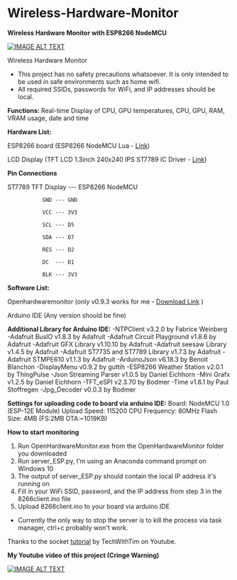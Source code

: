 # Wireless-Hardware-Monitor
**Wireless Hardware Monitor with ESP8266 NodeMCU**

[![IMAGE ALT TEXT](http://img.youtube.com/vi/j76s0uAeMlU/0.jpg)](http://www.youtube.com/watch?v=j76s0uAeMlU "Video Title")

Wireless Hardware Monitor

* This project has no safety precautions whatsoever. It is only intended to be used in safe environments such as home wifi.
* All required SSIDs, passwords for WiFi, and IP addresses should be local.

**Functions:**
Real-time Display of CPU, GPU temperatures, CPU, GPU, RAM, VRAM usage, date and time

**Hardware List:**

ESP8266 board (ESP8266 NodeMCU Lua - [Link](https://www.amazon.com/HiLetgo-Internet-Development-Wireless-Micropython/dp/B010O1G1ES/ref=sr_1_2?crid=383KYRNYJWSZJ&dib=eyJ2IjoiMSJ9.gJShu3rQeKD8EK_mYUdf6S1HtsQDVwyVFPsSdBjZMvXhxQPq_tUNRGe6eyvYXcgsWt_epcPOUVjU-eyWYcFP0DMiK1nKaJ7n47ZFtqveEdzHsMMkutRtIMgKBbmQ29YNFh8p8A6R4uk3gUO9oYz8Zwnvc8QyEGUukKMn_mr4jeFpfq4Fi-k5GDxnFvKquh-Qt4w3lzGqe8Fng962uwdmQT6AqnbRzCEyjcKbw5CYLEc.7oMdj6360w_RsCnwOQbUM9UagDiJ9WVOS36m56-rfX8&dib_tag=se&keywords=ESP8266+NodeMCU&qid=1708609851&sprefix=esp8266+nodemcu%2Caps%2C508&sr=8-2))

LCD Display (TFT LCD 1.3inch 240x240 IPS ST7789 IC Driver - [Link](https://www.amazon.com/MakerFocus-Display-1-3inch-Interface-Routines/dp/B07P9X3L7M))

**Pin Connections**

ST7789 TFT Display ---  ESP8266 NodeMCU

               GND --- GND
               
               VCC --- 3V3
               
               SCL --- D5
               
               SDA --- D7
               
               RES --- D2
               
               DC  --- D1
               
               BLK --- 3V3

**Software List:**

Openhardwaremonitor (only v0.9.3 works for me - [Download Link](https://openhardwaremonitor.org) )

Arduino IDE (Any version should be fine)

**Additional Library for Arduino IDE:**
-NTPClient v3.2.0 by Fabrice Weinberg
-Adafruit BusIO v1.8.3 by Adafruit 
-Adafruit Circuit Playground v1.8.6 by Adafruit 
-Adafruit GFX Library v1.10.10 by Adafruit 
-Adafruit seesaw Library v1.4.5 by Adafruit 
-Adafruit ST7735 and ST7789 Library v1.7.3 by Adafruit 
-Adafruit STMPE610 v1.1.3 by Adafruit 
-ArduinoJson v6.18.3 by Benoit Blanchon
-DisplayMenu v0.9.2 by guttih
-ESP8266 Weather Station v2.0.1 by ThingPulse
-Json Streaming Parser v1.0.5 by Daniel Eichhorn
-Mini Grafx v1.2.5 by Daniel Eichhorn
-TFT_eSPI v2.3.70 by Bodmer
-Time v1.6.1 by Paul Stoffregen
-Jpg_Decoder v0.0.3 by Bodmer

**Settings for uploading code to board via arduino IDE:**
Board: NodeMCU 1.0 (ESP-12E Module)
Upload Speed: 115200
CPU Frequency: 80MHz
Flash Size: 4MB (FS:2MB OTA:~1019KB)

**How to start monitoring**
1. Run OpenHardwareMonitor.exe from the OpenHardwareMonitor folder you downloaded
2. Run server_ESP.py, I'm using an Anaconda command prompt on Windows 10
3. The output of server_ESP.py should contain the local IP address it's running on
4. Fill in your WiFi SSID, password, and the IP address from step 3 in the 8266client.ino file
5. Upload 8266client.ino to your board via arduino IDE

* Currently the only way to stop the server is to kill the process via task manager, ctrl+c probably won't work.

Thanks to the socket [tutorial](https://www.youtube.com/watch?v=3QiPPX-KeSc) by TechWithTim on Youtube.

**My Youtube video of this project (Cringe Warning)**


[![IMAGE ALT TEXT](http://img.youtube.com/vi/j76s0uAeMlU/0.jpg)](http://www.youtube.com/watch?v=j76s0uAeMlU "Video Title")

